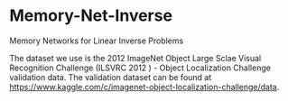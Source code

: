 # Memory-Net-Inverse
Memory Networks for Linear Inverse Problems

The dataset we use is the 2012 ImageNet Object Large Sclae Visual Recognition Challenge (ILSVRC 2012 ) - Object Localization Challenge validation data. The validation dataset can be found at https://www.kaggle.com/c/imagenet-object-localization-challenge/data. 
